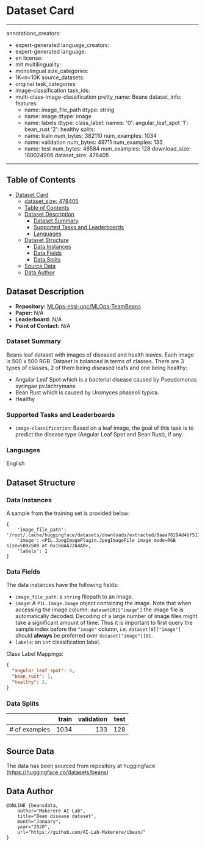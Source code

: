 # Dataset Card
---
annotations_creators:
- expert-generated
language_creators:
- expert-generated
language:
- en
license:
- mit
multilinguality:
- monolingual
size_categories:
- 1K<n<10K
source_datasets:
- original
task_categories:
- image-classification
task_ids:
- multi-class-image-classification
pretty_name: Beans
dataset_info:
  features:
  - name: image_file_path
    dtype: string
  - name: image
    dtype: image
  - name: labels
    dtype:
      class_label:
        names:
          '0': angular_leaf_spot
          '1': bean_rust
          '2': healthy
  splits:
  - name: train
    num_bytes: 382110
    num_examples: 1034
  - name: validation
    num_bytes: 49711
    num_examples: 133
  - name: test
    num_bytes: 46584
    num_examples: 128
  download_size: 180024906
  dataset_size: 478405
---

## Table of Contents
- [Dataset Card](#dataset-card)
  - [dataset\_size: 478405](#dataset_size-478405)
  - [Table of Contents](#table-of-contents)
  - [Dataset Description](#dataset-description)
    - [Dataset Summary](#dataset-summary)
    - [Supported Tasks and Leaderboards](#supported-tasks-and-leaderboards)
    - [Languages](#languages)
  - [Dataset Structure](#dataset-structure)
    - [Data Instances](#data-instances)
    - [Data Fields](#data-fields)
    - [Data Splits](#data-splits)
  - [Source Data](#source-data)
  - [Data Author](#data-author)
## Dataset Description

- **Repository:** [MLOps-essi-upc/MLOps-TeamBeans](https://github.com/MLOps-essi-upc/MLOps-TeamBeans)
- **Paper:** N/A
- **Leaderboard:** N/A
- **Point of Contact:** N/A

### Dataset Summary

Beans leaf dataset with images of diseased and health leaves. Each image is 500 x 500 RGB. Dataset is balanced in terms of classes. There are 3 types of classes, 2 of them being diseased leafs and one being healthy: 
- Angular Leaf Spot which is a bacterial disease caused by Pseudomonas syringae pv.lachrymans
- Bean Rust which is caused by Uromyces phaseoli typica. 
- Healthy

### Supported Tasks and Leaderboards

- `image-classification`: Based on a leaf image, the goal of this task is to predict the disease type (Angular Leaf Spot and Bean Rust), if any.

### Languages

English

## Dataset Structure

### Data Instances

A sample from the training set is provided below:

```
{
    'image_file_path': '/root/.cache/huggingface/datasets/downloads/extracted/0aaa78294d4bf5114f58547e48d91b7826649919505379a167decb629aa92b0a/train/bean_rust/bean_rust_train.109.jpg',
    'image': <PIL.JpegImagePlugin.JpegImageFile image mode=RGB size=500x500 at 0x16BAA72A4A8>,
    'labels': 1
}
```

### Data Fields

The data instances have the following fields:

- `image_file_path`: a `string` filepath to an image.
- `image`: A `PIL.Image.Image` object containing the image. Note that when accessing the image column: `dataset[0]["image"]` the image file is automatically decoded. Decoding of a large number of image files might take a significant amount of time. Thus it is important to first query the sample index before the `"image"` column, *i.e.* `dataset[0]["image"]` should **always** be preferred over `dataset["image"][0]`.
- `labels`: an `int` classification label.

Class Label Mappings:

```json
{
  "angular_leaf_spot": 0,
  "bean_rust": 1,
  "healthy": 2,
}
```

### Data Splits

 
|             |train|validation|test|
|-------------|----:|---------:|---:|
|# of examples|1034 |133       |128 |


## Source Data

The data has been sourced from repository at huggingface (https://huggingface.co/datasets/beans)


## Data Author
```
@ONLINE {beansdata,
    author="Makerere AI Lab",
    title="Bean disease dataset",
    month="January",
    year="2020",
    url="https://github.com/AI-Lab-Makerere/ibean/"
}
```

